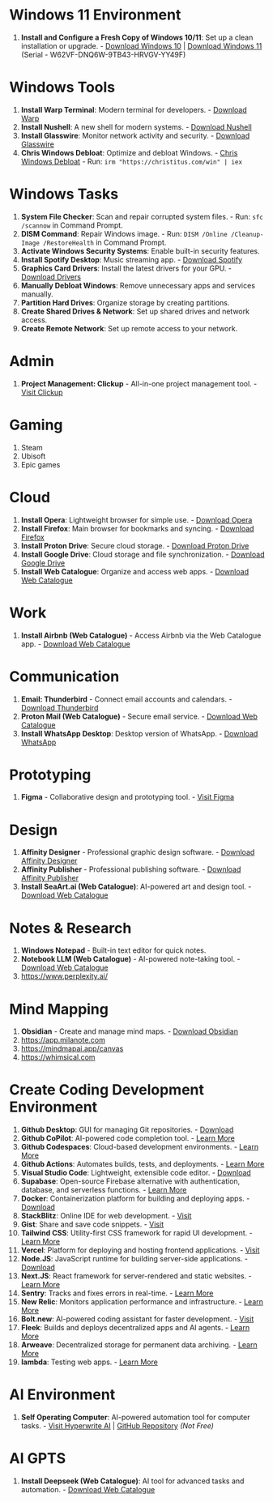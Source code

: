 # Windows 11 Environment
1. **Install and Configure a Fresh Copy of Windows 10/11**: Set up a clean installation or upgrade. - [Download Windows 10](https://www.microsoft.com/software-download/windows10) | [Download Windows 11](https://www.microsoft.com/software-download/windows11) (Serial - W62VF-DNQ6W-9TB43-HRVGV-YY49F)

# Windows Tools
1. **Install Warp Terminal**: Modern terminal for developers. - [Download Warp](https://www.warp.dev/)
2. **Install Nushell**: A new shell for modern systems. - [Download Nushell](https://www.nushell.sh/)
3. **Install Glasswire**: Monitor network activity and security. - [Download Glasswire](https://www.glasswire.com/)
4. **Chris Windows Debloat**: Optimize and debloat Windows. - [Chris Windows Debloat](https://github.com/ChrisTitusTech/winutil) - Run: `irm "https://christitus.com/win" | iex`

# Windows Tasks
1. **System File Checker**: Scan and repair corrupted system files. - Run: `sfc /scannow` in Command Prompt.
2. **DISM Command**: Repair Windows image. - Run: `DISM /Online /Cleanup-Image /RestoreHealth` in Command Prompt.
3. **Activate Windows Security Systems**: Enable built-in security features.
4. **Install Spotify Desktop**: Music streaming app. - [Download Spotify](https://www.spotify.com/download/)
5. **Graphics Card Drivers**: Install the latest drivers for your GPU. - [Download Drivers](https://www.gigabyte.com/Graphics-Card/GV-N166SOC-6GD/support#support-dl-utility)
6. **Manually Debloat Windows**: Remove unnecessary apps and services manually.
7. **Partition Hard Drives**: Organize storage by creating partitions.
8. **Create Shared Drives & Network**: Set up shared drives and network access.
9. **Create Remote Network**: Set up remote access to your network.

# Admin
1. **Project Management: Clickup** - All-in-one project management tool. - [Visit Clickup](https://www.clickup.com/)

# Gaming
1. Steam
2. Ubisoft
3. Epic games


# Cloud
1. **Install Opera**: Lightweight browser for simple use. - [Download Opera](https://www.opera.com/)
2. **Install Firefox**: Main browser for bookmarks and syncing. - [Download Firefox](https://www.mozilla.org/firefox/)
3. **Install Proton Drive**: Secure cloud storage. - [Download Proton Drive](https://proton.me/drive)
4. **Install Google Drive**: Cloud storage and file synchronization. - [Download Google Drive](https://www.google.com/drive/)
5. **Install Web Catalogue**: Organize and access web apps. - [Download Web Catalogue](https://webcatalog.io/)

# Work
1. **Install Airbnb (Web Catalogue)** - Access Airbnb via the Web Catalogue app. - [Download Web Catalogue](https://webcatalog.io/)

# Communication
1. **Email: Thunderbird** - Connect email accounts and calendars. - [Download Thunderbird](https://www.thunderbird.net/)
2. **Proton Mail (Web Catalogue)** - Secure email service. - [Download Web Catalogue](https://webcatalog.io/)
3. **Install WhatsApp Desktop**: Desktop version of WhatsApp. - [Download WhatsApp](https://www.whatsapp.com/download)

# Prototyping
1. **Figma** - Collaborative design and prototyping tool. - [Visit Figma](https://www.figma.com/)

# Design
1. **Affinity Designer** - Professional graphic design software. - [Download Affinity Designer](https://affinity.serif.com/designer/)
2. **Affinity Publisher** - Professional publishing software. - [Download Affinity Publisher](https://affinity.serif.com/publisher/)
3. **Install SeaArt.ai (Web Catalogue)**: AI-powered art and design tool. - [Download Web Catalogue](https://webcatalog.io/)

# Notes & Research
1. **Windows Notepad** - Built-in text editor for quick notes.
2. **Notebook LLM (Web Catalogue)** - AI-powered note-taking tool. - [Download Web Catalogue](https://webcatalog.io/)
3. https://www.perplexity.ai/

# Mind Mapping
1. **Obsidian** - Create and manage mind maps. - [Download Obsidian](https://obsidian.md/)
2. https://app.milanote.com
3. https://mindmapai.app/canvas
4. https://whimsical.com

# Create Coding Development Environment
1. **Github Desktop**: GUI for managing Git repositories. - [Download](https://desktop.github.com/)
2. **Github CoPilot**: AI-powered code completion tool. - [Learn More](https://copilot.github.com/)
3. **Github Codespaces**: Cloud-based development environments. - [Learn More](https://github.com/features/codespaces)
4. **Github Actions**: Automates builds, tests, and deployments. - [Learn More](https://github.com/features/actions)
5. **Visual Studio Code**: Lightweight, extensible code editor. - [Download](https://code.visualstudio.com/)
6. **Supabase**: Open-source Firebase alternative with authentication, database, and serverless functions. - [Learn More](https://supabase.com/)
7. **Docker**: Containerization platform for building and deploying apps. - [Download](https://www.docker.com/)
8. **StackBlitz**: Online IDE for web development. - [Visit](https://stackblitz.com/)
9. **Gist**: Share and save code snippets. - [Visit](https://gist.github.com/)
10. **Tailwind CSS**: Utility-first CSS framework for rapid UI development. - [Learn More](https://tailwindcss.com/)
11. **Vercel**: Platform for deploying and hosting frontend applications. - [Visit](https://vercel.com/)
12. **Node.JS**: JavaScript runtime for building server-side applications. - [Download](https://nodejs.org/)
13. **Next.JS**: React framework for server-rendered and static websites. - [Learn More](https://nextjs.org/)
14. **Sentry**: Tracks and fixes errors in real-time. - [Learn More](https://sentry.io/)
15. **New Relic**: Monitors application performance and infrastructure. - [Learn More](https://newrelic.com/)
16. **Bolt.new**: AI-powered coding assistant for faster development. - [Visit](https://bolt.new/)
17. **Fleek**: Builds and deploys decentralized apps and AI agents. - [Learn More](https://fleek.xyz/)
18. **Arweave**: Decentralized storage for permanent data archiving. - [Learn More](https://arweave.org/)
19. **lambda**: Testing web apps. - [Learn More](https://www.lambdatest.com/)

# AI Environment
1. **Self Operating Computer**: AI-powered automation tool for computer tasks. - [Visit Hyperwrite AI](https://www.hyperwriteai.com) | [GitHub Repository](https://github.com/OthersideAI/self-operating-computer) *(Not Free)*

# AI GPTS
1. **Install Deepseek (Web Catalogue)**: AI tool for advanced tasks and automation. - [Download Web Catalogue](https://webcatalog.io/)



